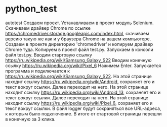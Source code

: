 # python_test
autotest
Создаем проект.
Устанавливаем в проект модуль Selenium.
Скачиваем драйвер Chrome по ссылке https://chromedriver.storage.googleapis.com/index.html, скачиваем версию такую же как и у браузера Chrome на вашем компьютере.
Создаем в проекте директорию 'chromedriver' и копируем драйвер Chrome туда.
Копируем в проект файл test.py.
Запускаем в консоли файл test.py.
Вводим стартовую ссылку https://ru.wikipedia.org/wiki/Samsung_Galaxy_S22
Вводим конечную ссылку https://ru.wikipedia.org/wiki/Pixel_6
Нажимем Enter.
Запускается программа и подключается к https://ru.wikipedia.org/wiki/Samsung_Galaxy_S22.
На этой странице находит ссылку https://ru.wikipedia.org/wiki/Android, сохраняет его и текст вокруг ссылки.
Далее переходит на него.
На этой странице находит ссылку https://ru.wikipedia.org/wiki/Android_13, сохраняет его и текст вокруг ссылки.
Далее переходит на него.
На этой странице находит ссылку https://ru.wikipedia.org/wiki/Pixel_6, сохраняет его и текст вокруг ссылки.
В файл logger будут сохраняться все URL-адреса, к которым было подключение.
В итоге от стартовой страницы перешли в конечную за 3 клика.
